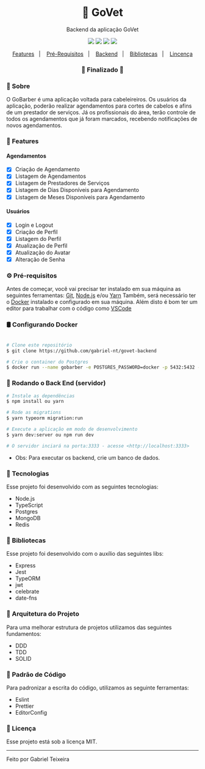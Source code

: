 <h1 align="center">
    🚀 GoVet
</h1>
<p align="center">Backend da aplicação GoVet</p>

<p align="center">
  <img src="https://img.shields.io/static/v1?label=node&message=12.13.1&color=green&logo=node.js" />
  <img src="https://img.shields.io/static/v1?label=typescript&message=4.0.2&color=blue&logo=typescript" />
  <img src="https://img.shields.io/badge/last%20commit-october-orange" />
  <img src="https://img.shields.io/badge/license-MIT-success"/>
</p>

<p align="center">
  <a href="#-features">Features</a>&nbsp;&nbsp;&nbsp;|&nbsp;&nbsp;&nbsp;
  <a href="#-pré-requisitos">Pré-Requisitos</a>&nbsp;&nbsp;&nbsp;|&nbsp;&nbsp;&nbsp;
  <a href="#-rodando-o-back-end-servidor">Backend</a>&nbsp;&nbsp;&nbsp;|&nbsp;&nbsp;&nbsp;
  <a href="#-bibliotecas">Bibliotecas</a>&nbsp;&nbsp;&nbsp;|&nbsp;&nbsp;&nbsp;
  <a href="#-licença">Lincença</a>
</p>

<h3 align="center"> 
🚧  Finalizado  🚧
</h3>

### 📌 Sobre 
O GoBarber é uma aplicação voltada para cabeleireiros.
Os usuários da aplicação, poderão realizar agendamentos para cortes de cabelos e afins de um prestador de serviços.
Já os profissionais do área, terão controle de todos os agendamentos que já foram marcados, recebendo notificações de novos agendamentos.

### 📎 Features

#### Agendamentos
- [x] Criação de Agendamento
- [x] Listagem de Agendamentos
- [x] Listagem de Prestadores de Serviços
- [x] Listagem de Dias Disponíveis para Agendamento
- [x] Listagem de Meses Disponíveis para Agendamento

#### Usuários
- [x] Login e Logout
- [x] Criação de Perfil
- [x] Listagem do Perfil
- [x] Atualização de Perfil
- [x] Atualização do Avatar
- [x] Alteração de Senha

### ⚙ Pré-requisitos

Antes de começar, você vai precisar ter instalado em sua máquina as seguintes ferramentas:
[Git](https://git-scm.com), [Node.js](https://nodejs.org/en/) e/ou [Yarn](https://https://yarnpkg.com/)
Também, será necessário ter o [Docker](https://www.docker.com/) instalado e configurado em sua máquina.
Além disto é bom ter um editor para trabalhar com o código como [VSCode](https://code.visualstudio.com/)

### 🛢 Configurando Docker
```bash

# Clone este repositório
$ git clone https://github.com/gabriel-nt/govet-backend

# Crie o container do Postgres
$ docker run --name gobarber -e POSTGRES_PASSWORD=docker -p 5432:5432 -d postgres
````

### 🎲 Rodando o Back End (servidor)

```bash
# Instale as dependências
$ npm install ou yarn

# Rode as migrations
$ yarn typeorm migration:run

# Execute a aplicação em modo de desenvolvimento
$ yarn dev:server ou npm run dev

# O servidor inciará na porta:3333 - acesse <http://localhost:3333>
```
* Obs: Para executar os backend, crie um banco de dados.

### 🚀 Tecnologias

Esse projeto foi desenvolvido com as seguintes tecnologias:

- Node.js
- TypeScript
- Postgres
- MongoDB
- Redis

### 📕 Bibliotecas

Esse projeto foi desenvolvido com o auxílio das seguintes libs:

- Express
- Jest
- TypeORM
- jwt
- celebrate
- date-fns

### 📙 Arquitetura do Projeto

Para uma melhorar estrutura de projetos utilizamos das seguintes fundamentos:

- DDD
- TDD
- SOLID

###  📘 Padrão de Código

Para padronizar a escrita do código, utilizamos as seguinte ferramentas:

- Eslint
- Prettier
- EditorConfig

### 📝 Licença

Esse projeto está sob a licença MIT.

<hr/>

Feito por Gabriel Teixeira
